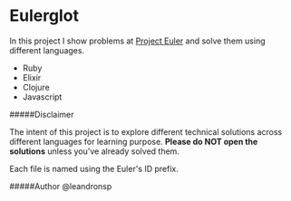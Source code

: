 # Eulerglot

In this project I show problems at [Project Euler](https://projecteuler.net/archives) and solve them using different languages.

- Ruby
- Elixir
- Clojure
- Javascript


#####Disclaimer

The intent of this project is to explore different technical solutions across different languages for learning purpose. **Please do NOT open the solutions** unless you've already solved them. 

Each file is named using the Euler's ID prefix. 

#####Author
@leandronsp

